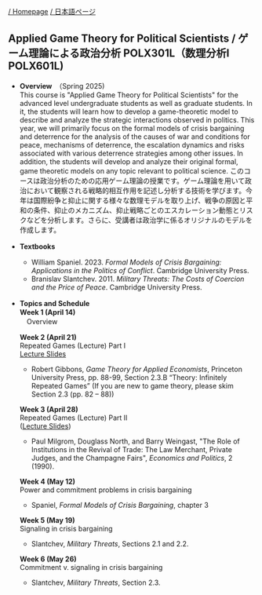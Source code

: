 
[/ Homepage](https://skurizaki.github.io/) [/ 日本語ページ](https://skurizaki.github.io/jpn/)

## Applied Game Theory for Political Scientists / ゲーム理論による政治分析 POLX301L（数理分析I POLX601L)
- <b>Overview</b>　（Spring 2025)<br>
This course is "Applied Game Theory for Political Scientists" for the advanced level undergraduate students as well as graduate students.  In it, the students will learn how to develop a game-theoretic model to describe and analyze the strategic interactions observed in politics.  This year, we will primarily focus on the formal models of crisis bargaining and deterrence for the analysis of the causes of war and conditions for peace, mechanisms of deterrence, the escalation dynamics and risks associated with various deterrence strategies among other issues.  In addition, the students will develop and analyze their original formal, game theoretic models on any topic relevant to political science.
このコースは政治分析のための応用ゲーム理論の授業です。ゲーム理論を用いて政治において観察される戦略的相互作用を記述し分析する技術を学びます。今年は国際紛争と抑止に関する様々な数理モデルを取り上げ、戦争の原因と平和の条件、抑止のメカニズム、抑止戦略ごとのエスカレーション動態とリスクなどを分析します。さらに、受講者は政治学に係るオリジナルのモデルを作成します。


- <b>Textbooks</b>　<br>
  - William Spaniel. 2023. <i>Formal Models of Crisis Bargaining: Applications in the Politics of Conflict</i>. Cambridge University Press.
  - Branislav Slantchev. 2011. <i>Military Threats: The Costs of Coercion and the Price of Peace</i>. Cambridge University Press.

- <b>Topics and Schedule</b>　<br>
  <b>Week 1 (April 14)</b> <br>
  　Overview

  <b>Week 2  (April 21)</b> <br>
   Repeated Games (Lecture) Part I <br>
  [Lecture Slides](https://www.dropbox.com/scl/fi/682x44fjiycclmvm6c3ky/gtu.l5slides.pdf?rlkey=5rizahtvgsolk8rd1a1jeb8co&dl=0)
   - Robert Gibbons, <i>Game Theory for Applied Economists</i>, Princeton University Press, pp. 88-99, Section 2.3.B “Theory: Infinitely Repeated Games” (If you are new to game theory, please skim Section 2.3 (pp. 82 – 88))<br>

  <b>Week 3  (April 28)</b> <br>
  Repeated Games (Lecture) Part II <br> ([Lecture Slides](https://www.dropbox.com/scl/fi/ephqieoelbr8cy5i5e5f9/fmps9slides.pdf?rlkey=rf7rxdca282tmc7b33jq3yvby&dl=0))
  - Paul Milgrom, Douglass North, and Barry Weingast, "The Role of Institutions in the Revival of Trade: The Law Merchant, Private Judges, and the Champagne Fairs", <i>Economics and Politics</i>, 2 (1990).<br>

  <b>Week 4  (May 12)</b> <br>
  Power and commitment problems in crisis bargaining
  - Spaniel, <i>Formal Models of Crisis Bargaining</i>, chapter 3<br>
  
  <b>Week 5  (May 19)</b> <br>
  Signaling in crisis bargaining <br>
  - Slantchev, <i>Military Threats</i>, Sections 2.1 and 2.2.<br>

  <b>Week 6  (May 26)</b> <br>
  Commitment v. signaling in crisis bargaining <br>
  - Slantchev, <i>Military Threats</i>, Section 2.3.<br>
